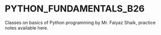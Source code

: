 # PYTHON_FUNDAMENTALS_B26
Classes on basics of Python programming by Mr. Faiyaz Shaik, practice notes available here.
